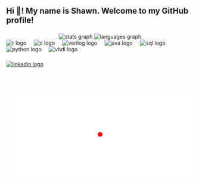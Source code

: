 <h2 align="left">Hi 👋! My name is Shawn. Welcome to my GitHub profile! </h2>

###

<div align="center">
  <img src="https://github-readme-stats.vercel.app/api?username=shawnn101&hide_title=false&hide_rank=false&show_icons=true&include_all_commits=true&count_private=true&disable_animations=false&theme=hacker&locale=en&hide_border=false" height="150" alt="stats graph"  />
  <img src="https://github-readme-stats.vercel.app/api/top-langs?username=shawnn101&locale=en&hide_title=false&layout=compact&card_width=320&langs_count=5&theme=hacker&hide_border=false" height="150" alt="languages graph"  />
</div>

<div align="left">
  <img src="https://cdn.jsdelivr.net/npm/@programming-languages-logos/r@0.0.0/r_256x256.png" height="30" alt="r logo"  />
  <img width="12" />
  <img src="https://cdn.jsdelivr.net/npm/@programming-languages-logos/c@0.0.3/c_256x256.png" height="30" alt="c logo"  />
  <img width="12" />
  <img src="https://static-00.iconduck.com/assets.00/file-type-verilog-icon-256x256-goe8p7qm.png" height="30" alt="verilog logo"  />
  <img width="12" />
  <img src="https://static-00.iconduck.com/assets.00/java-icon-1511x2048-6ikx8301.png" height="30" alt="java logo"  />
  <img width="12" />
  <img src="https://www.svgrepo.com/show/331760/sql-database-generic.svg" height="30" alt="sql logo"  />
  <img width="12" />
  <img src="https://cdn.jsdelivr.net/gh/devicons/devicon/icons/python/python-original.svg" height="30" alt="python logo"  />
  <img width="12" />
  <img src="https://www.svgrepo.com/show/374164/vhdl.svg" height="30" alt="vhdl logo"  />
  <img width="12" />
</div>

###

<div align="left">
  <a href="https://www.linkedin.com/in/shawnnuguid/" target="_blank">
  <img src="https://img.shields.io/static/v1?message=LinkedIn&logo=linkedin&label=&color=0077B5&logoColor=white&labelColor=&style=for-the-badge" height="35" alt="linkedin logo">
</a>

</div>

###

<br clear="both">

![Ping Pong Animation](https://raw.githubusercontent.com/shawnn101/shawnn101/main/ping-pong.svg)

###
